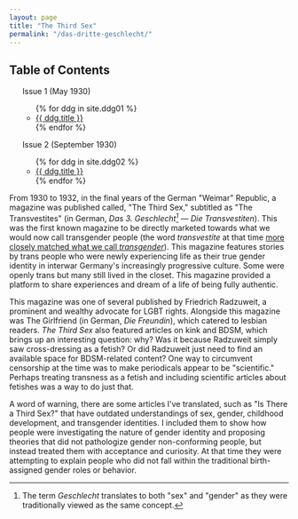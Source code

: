 ```yaml
---
layout: page
title: "The Third Sex"
permalink: "/das-dritte-geschlecht/"
---
```


<div class="toc">
  <h2>Table of Contents</h2>
  <ul>
    Issue 1 (May 1930)
    <ul class="texts">
    {% for ddg in site.ddg01 %}
      <li class="text-title">
        <a href="{{ ddg.baseurl }}{{ ddg.url }}">
          {{ ddg.title }}
        </a>
      </li>
    {% endfor %}
    </ul>
  </ul>
  <ul>
    Issue 2 (September 1930)
    <ul class="texts">
    {% for ddg in site.ddg02 %}
      <li class="text-title">
        <a href="{{ ddg.baseurl }}{{ ddg.url }}">
          {{ ddg.title }}
        </a>
      </li>
    {% endfor %}
    </ul>
  </ul>
</div>

From 1930 to 1932, in the final years of the German "Weimar" Republic, a magazine was published called, "The Third Sex," subtitled as "The Transvestites" (in German, _Das 3. Geschlecht[^fn1] &mdash; Die Transvestiten_). This was the first known magazine to be directly marketed towards what we would now call transgender people (the word _transvestite_ at that time [more closely matched what we call _transgender_](/about-the-term-transvestite)). This magazine features stories by trans people who were newly experiencing life as their true gender identity in interwar Germany's increasingly progressive culture. Some were openly trans but many still lived in the closet. This magazine provided a platform to share experiences and dream of a life of being fully authentic.

This magazine was one of several published by Friedrich Radzuweit, a prominent and wealthy advocate for LGBT rights. Alongside this magazine was The Girlfriend (in German, _Die Freundin_), which catered to lesbian readers. _The Third Sex_ also featured articles on kink and BDSM, which brings up an interesting question: why? Was it because Radzuweit simply saw cross-dressing as a fetish? Or did Radzuweit just need to find an available space for BDSM-related content? One way to circumvent censorship at the time was to make periodicals appear to be "scientific." Perhaps treating transness as a fetish and including scientific articles about fetishes was a way to do just that.

A word of warning, there are some articles I've translated, such as "Is There a Third Sex?" that have outdated understandings of sex, gender, childhood development, and transgender identities. I included them to show how people were investigating the nature of gender identity and proposing theories that did not pathologize gender non-conforming people, but instead treated them with acceptance and curiosity. At that time they were attempting to explain people who did not fall within the traditional birth-assigned gender roles or behavior.

[^fn1]: The term _Geschlecht_ translates to both "sex" and "gender" as they were traditionally viewed as the same concept.